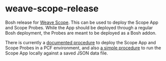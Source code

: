 weave-scope-release
===================

Bosh release for [Weave Scope](https://github.com/weaveworks/scope). This can be used to deploy the Scope App and Scope Probes.  While the App should be deployed through a regular Bosh deployment, the Probes are meant to be deployed as a Bosh addon.

There is currently a [documented procedure](docs/pcf-install-guide.md) to deploy the Scope App and Scope Probes in a PCF environment, and also [a simple procedure](docs/static-local-copy.md) to run the Scope App locally against a saved JSON data file.
